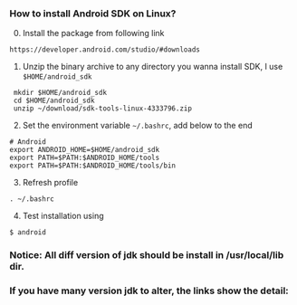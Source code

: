 ### How to install Android SDK on Linux?

0. Install the package from following link

```
https://developer.android.com/studio/#downloads
```

1. Unzip the binary archive to any directory you wanna install SDK, I use `$HOME/android_sdk`

 ```
  mkdir $HOME/android_sdk
  cd $HOME/android_sdk
  unzip ~/download/sdk-tools-linux-4333796.zip
 ```

2. Set the environment variable `~/.bashrc`, add below to the end

 ```
 # Android
 export ANDROID_HOME=$HOME/android_sdk
 export PATH=$PATH:$ANDROID_HOME/tools
 export PATH=$PATH:$ANDROID_HOME/tools/bin
 ```
3. Refresh profile

```
. ~/.bashrc
```

4. Test installation using

 `$ android`

### Notice: All diff version of jdk should be install in /usr/local/lib dir.

### If you have many version jdk to alter, the links show the detail:

